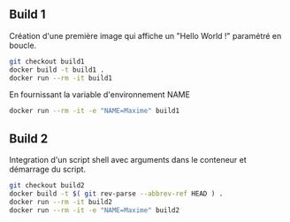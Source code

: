 
## Build 1
Création d'une première image qui affiche un "Hello World !" paramétré en boucle.

``` bash
git checkout build1
docker build -t build1 .
docker run --rm -it build1
```

En fournissant la variable d'environnement NAME
``` bash
docker run --rm -it -e "NAME=Maxime" build1
```

## Build 2
Integration d'un script shell avec arguments dans le conteneur et démarrage du script.

``` bash
git checkout build2
docker build -t $( git rev-parse --abbrev-ref HEAD ) .
docker run --rm -it build2
docker run --rm -it -e "NAME=Maxime" build2
```

